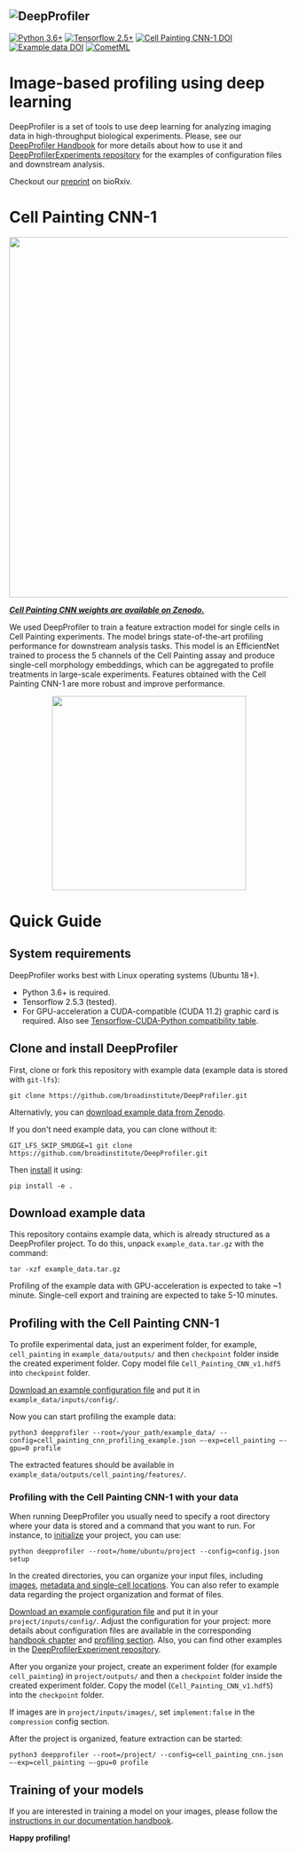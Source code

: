 ![DeepProfiler](figures/logo/banner.png)
-----------------
[![Python 3.6+](https://img.shields.io/badge/python-3.6%2B-blue)](https://www.python.org/downloads/release/python-360/)
[![Tensorflow 2.5+](https://img.shields.io/badge/tensorflow-2.5%2B-brightgreen)](https://www.tensorflow.org/install/pip)
[![Cell Painting CNN-1 DOI](https://zenodo.org/badge/DOI/10.5281/zenodo.7114558.svg)](https://doi.org/10.5281/zenodo.7114558)
[![Example data DOI](https://zenodo.org/badge/DOI/10.5281/zenodo.7515132.svg)](https://doi.org/10.5281/zenodo.7515132)
[![CometML](https://img.shields.io/badge/comet.ml-track-brightgreen.svg)](https://www.comet.ml)

# Image-based profiling using deep learning 

DeepProfiler is a set of tools to use deep learning for analyzing imaging data in high-throughput biological experiments.
Please, see our [DeepProfiler Handbook](https://cytomining.github.io/DeepProfiler-handbook/) for more details about how 
to use it and [DeepProfilerExperiments repository](https://github.com/broadinstitute/DeepProfilerExperiments) 
for the examples of configuration files and downstream analysis.

Checkout our [preprint](https://doi.org/10.1101/2022.08.12.503783) on bioRxiv.

# Cell Painting CNN-1

<p align="center">
<img src="figures/cell_painting_cnn.png" width="650"/>
</p>

[_**Cell Painting CNN weights are available on Zenodo.**_](https://doi.org/10.5281/zenodo.7114558)

We used DeepProfiler to train a feature extraction model for single cells in Cell Painting experiments. 
The model brings state-of-the-art profiling performance for downstream analysis tasks. This model is an EfficientNet 
trained to process the 5 channels of the Cell Painting assay and produce single-cell morphology embeddings, which can 
be aggregated to profile treatments in large-scale experiments. Features obtained with the Cell Painting CNN-1 are more 
robust and improve performance.

<p align="center">
<img src="figures/cell_painting_cnn_perf.png" width="350"/>
</p>

# Quick Guide

## System requirements

DeepProfiler works best with Linux operating systems (Ubuntu 18+).
- Python 3.6+ is required.
- Tensorflow 2.5.3 (tested). 
- For GPU-acceleration a CUDA-compatible (CUDA 11.2) graphic card is required. 
  Also see [Tensorflow-CUDA-Python compatibility table](https://www.tensorflow.org/install/source#gpu). 

## Clone and install DeepProfiler

First, clone or fork this repository with example data (example data is stored with `git-lfs`):
```
git clone https://github.com/broadinstitute/DeepProfiler.git
```
Alternativly, you can [download example data from Zenodo](https://doi.org/10.5281/zenodo.7515132). 

If you don't need example data, you can clone without it:
```
GIT_LFS_SKIP_SMUDGE=1 git clone https://github.com/broadinstitute/DeepProfiler.git
```

Then [install](https://cytomining.github.io/DeepProfiler-handbook/docs/01-install.html) it using:
```
pip install -e .
```

## Download example data

This repository contains example data, which is already structured as a DeepProfiler project. 
To do this, unpack `example_data.tar.gz` with the command:
```
tar -xzf example_data.tar.gz
```
Profiling of the example data with GPU-acceleration is expected to take ~1 minute. 
Single-cell export and training are expected to take 5-10 minutes. 

## Profiling with the Cell Painting CNN-1

To profile experimental data, just an experiment folder, for example, `cell_painting` in `example_data/outputs/` and 
then `checkpoint` folder inside the created experiment folder. Copy model file `Cell_Painting_CNN_v1.hdf5` into `checkpoint` folder.

[Download an example configuration file](https://github.com/broadinstitute/DeepProfilerExperiments/blob/master/resources/config/cell_painting_cnn_profiling_example.json) 
and put it in `example_data/inputs/config/`.

Now you can start profiling the example data:
```
python3 deepprofiler --root=/your_path/example_data/ --config=cell_painting_cnn_profiling_example.json –-exp=cell_painting –-gpu=0 profile
```

The extracted features should be available in `example_data/outputs/cell_painting/features/`.

### Profiling with the Cell Painting CNN-1 with your data

When running DeepProfiler you usually need to specify a root directory where your data is stored and a command that you 
want to run. For instance, to [initialize](https://cytomining.github.io/DeepProfiler-handbook/docs/02-structure.html) 
your project, you can use:

```
python deepprofiler --root=/home/ubuntu/project --config=config.json setup
```

In the created directories, you can organize your input files, including [images](https://cytomining.github.io/DeepProfiler-handbook/docs/03-images.html), 
[metadata and single-cell locations](https://cytomining.github.io/DeepProfiler-handbook/docs/04-metadata.html). You can 
also refer to example data regarding the project organization and format of files. 


[Download an example configuration file](https://github.com/broadinstitute/DeepProfilerExperiments/blob/master/resources/config/cell_painting_cnn_profiling_example.json) 
and put it in your `project/inputs/config/`. Adjust the configuration for your project: more details about configuration 
files are available in the corresponding [handbook chapter](https://cytomining.github.io/DeepProfiler-handbook/docs/05-config.html) 
and [profiling section](https://cytomining.github.io/DeepProfiler-handbook/docs/06-profiling.html#profiling-with-cell-painting-cnn-model). 
Also, you can find other examples in the [DeepProfilerExperiment repository](https://github.com/broadinstitute/DeepProfilerExperiments).

After you organize your project, create an experiment folder (for example `cell_painting`) in `project/outputs/` and then 
a `checkpoint` folder inside the created experiment folder. Copy the model (`Cell_Painting_CNN_v1.hdf5`) into the `checkpoint` folder.

If images are in `project/inputs/images/`, set `implement:false` in the `compression` config section.


After the project is organized, feature extraction can be started:
```
python3 deepprofiler --root=/project/ --config=cell_painting_cnn.json –-exp=cell_painting –-gpu=0 profile
```

## Training of your models

If you are interested in training a model on your images, please follow the [instructions in our 
documentation handbook](https://cytomining.github.io/DeepProfiler-handbook/docs/07-train.html). 

**Happy profiling!**
